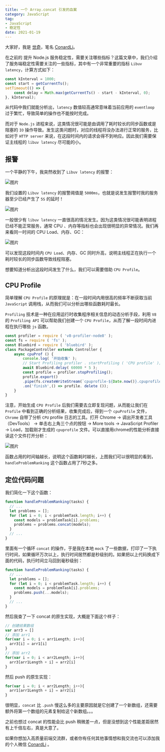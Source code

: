 ```yaml
---
title: 一个 Array.concat 引发的血案
category: JavaScript
tag: 
- JavaScript
- 稳定性
date: 2021-01-19
---
```


大家好，我是 [世奇](https://mp.weixin.qq.com/s?__biz=Mzk0MDMwMzQyOA==&mid=2247493407&idx=1&sn=41b8782a3bdc75b211206b06e1929a58&chksm=c2e11234f5969b22a0d7fd50ec32be9df13e2caeef186b30b5d653836b0725def8ccd58a56cf#rd)，笔名 [ConardLi](https://mp.weixin.qq.com/s?__biz=Mzk0MDMwMzQyOA==&mid=2247493407&idx=1&sn=41b8782a3bdc75b211206b06e1929a58&chksm=c2e11234f5969b22a0d7fd50ec32be9df13e2caeef186b30b5d653836b0725def8ccd58a56cf#rd)。


在之前的 提升 Node.js 服务稳定性，需要关注哪些指标？这篇文章中，我们介绍了服务端稳定性需要关注的一些指标，其中有一个非常重要的指标 `Libuv latency`，计算方式如下：

```js
const kInterval = 1000;
const start = getCurrentTs();
setTimeout(() => {
    const delay = Math.max(getCurrentTs() - start - kInterval, 0);
}, kInterval);
```

从代码中我们就能分析出，`latency` 数值较高通常意味着当前应用的 `eventloop` 过于繁忙，导致简单的操作也不能按时完成。

而对于 `Node.js` 进程来说，这类情况很可能是由调用了耗时较长的同步函数或是阻塞的 `IO` 操作导致。发生这类问题时，对应的线程将没办法进行正常的服务，比如对于 `HTTP server` 来说，在这段时间内的请求会得不到响应。因此我们需要保证主线程的 `libuv latency` 尽可能的小。

## 报警

一个平静的下午，我突然收到了 `Libuv latency` 的报警：

![图片](https://p3-juejin.byteimg.com/tos-cn-i-k3u1fbpfcp/537ff54a3cef47f0b72076a41533081d~tplv-k3u1fbpfcp-zoom-1.image)

我们设置的 `Libuv latency` 的报警阈值是 `5000ms`，也就是说发生报警时我的服务器至少已经产生了 `5S` 的延时！

![图片](https://p3-juejin.byteimg.com/tos-cn-i-k3u1fbpfcp/e38b7333b6bd45788dea3826c75d17f8~tplv-k3u1fbpfcp-zoom-1.image)

一般很少有 `libuv latency` 一直很高的情况发生。因为这类情况很可能表明进程已经不能正常服务，通常 CPU 、内存等指标也会出现很明显的异常情况。我们再来看同一时间的 CPU Load、内存、GC：

![图片](https://p3-juejin.byteimg.com/tos-cn-i-k3u1fbpfcp/4411a6ef4c384689a207e337590fe2a3~tplv-k3u1fbpfcp-zoom-1.image)

可以发现这段时间内 `CPU Load`、内存、GC 同时升高，说明主线程正在执行一个耗时较长的同步函数导致线程阻塞。

想要知道分析出这段时间发生了什么，我们可以需要借助 `CPU Profile`。

## CPU Profile

简单理解 `CPU Profile` 的原理就是：在一段时间内用很高的频率不断获取当前 `JavaScript` 调用栈，从而我们可以分析出哪些函数耗时最长。

`Profiling` 技术是一种在应用运行时收集程序相关信息的动态分析手段，利用 `V8` 的 `Profiling API` 可以帮助我们创建一个 `CPU Profile`，从而了解一段时间内进程在执行哪些 `js` 函数。

```js
const profiler = require ( 'v8-profiler-node8' ); 
const fs = require ( 'fs' ); 
const Bluebird = require ( 'bluebird' ); 
class PackageController extends Controller { 
    async cpuProf () { 
        console.log( '开始收集' ); 
        // Start Profiling profiler . startProfiling ( 'CPU profile' ); 
        await Bluebird.delay( 60000 * 5 ); 
        const profile = profiler.stopProfiling();
        profile.export()
        .pipe(fs.createWriteStream(`cpuprofile-${Date.now()}.cpuprofile`))
        .on('finish',() => profile. delete ());
    } 
}
```

注意，开始生成 `CPU Profile` 后我们需要去立即复现问题，从而能让我们在 `Profile` 中看到正确的分析结果，收集完成后，得到一个 `cpuProfile` 文件，`Chrome` 自带了分析 `CPU` profile 日志的工具。打开 Chrome -> 调出开发者工具（DevTools） -> 单击右上角三个点的按钮 -> More tools -> JavaScript Profiler -> Load，加载刚才生成的 `cpuprofile` 文件。可以直接用chrome的性能分析直接读这个文件打开分析：

![图片](https://p3-juejin.byteimg.com/tos-cn-i-k3u1fbpfcp/57a8944335d4466cac56fb493bfda895~tplv-k3u1fbpfcp-zoom-1.image)

函数占用的时间轴越长，说明这个函数耗时越长，上图我们可以很明显的看到， `handleProblemRanking` 这个函数占用了7秒之多。

## 定位代码问题

我们简化一下这个函数：

```js
function handleProblemRanking(tasks) {
  // ...
  let problems = [];
  for (let i = 0; i < problemTask.length; i++) {
    const models = problemTask[i].problems;
    problems = problems.concat(models);
  }
  // ...
}
```

里面有一个循环 `concat` 的操作，于是我在本地 `mock` 了一些数据，打印了一下执行时间，如果循环万次以上，执行时间居然都是秒级别的。如果把以上代码换成下面的代码，执行时间立马回到毫秒级别：

```js
function handleProblemRanking(tasks) {
  // ...
  let problems = [];
  for (let i = 0; i < problemTask.length; i++) {
    const models = problemTask[i].problems;
    problems.push(...models);
  }
  // ...
}
```

然后我查了一下 concat 的原生实现，大概是下面这个样子：

```js
// 创建结果数组
var arr3 = []
// 添加 arr1
for(var i = 0; i < arr1Length; i++){
  arr3[i] = arr1[i]
}
// 添加 arr2
for(var i = 0; i < arr2Length; i++){
  arr3[arr1Length + i] = arr2[i]
}
```

然后 push 的原生实现：

```js
for(var i = 0; i < arr2Length; i++){
  arr1[arr1Length + i] = arr2[i]
}
```

很明显，`concat` 比 `.push` 慢这么多的主要原因就是它创建了一个新数组，还需要额外将第一个数组的元素复制给这个新数组。。。

之前也想过 concat 的性能会比 push 稍微差一点，但是没想到这个性能差距居然有上千倍左右，真是大意了。


如果你想加入高质量前端交流群，或者你有任何其他事情想和我交流也可以添加我的个人微信 [ConardLi](https://mp.weixin.qq.com/s?__biz=Mzk0MDMwMzQyOA==&mid=2247493407&idx=1&sn=41b8782a3bdc75b211206b06e1929a58&chksm=c2e11234f5969b22a0d7fd50ec32be9df13e2caeef186b30b5d653836b0725def8ccd58a56cf#rd) 。
